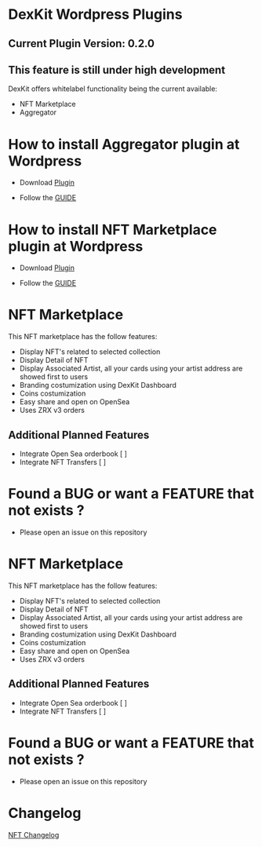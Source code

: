 # DexKit Wordpress Plugins

## Current Plugin Version: 0.2.0 ##

## This feature is still under high development

DexKit offers whitelabel functionality being the current available:

 - NFT Marketplace
 - Aggregator

# How to install Aggregator plugin at Wordpress

- Download [Plugin](dexkit-agg.zip)

- Follow the [GUIDE](INSTALL_AGGREGATOR.md)

# How to install NFT Marketplace plugin at Wordpress

- Download [Plugin](dexkit-nft.zip)

- Follow the [GUIDE](INSTALL_MARKETPLACE_NFT.md)

# NFT Marketplace

This NFT marketplace has the follow features:

- Display NFT's related to selected collection
- Display Detail of NFT
- Display Associated Artist, all your cards using your artist address are showed first to users
- Branding costumization using DexKit Dashboard
- Coins costumization
- Easy share and open on OpenSea
- Uses ZRX v3 orders

## Additional Planned Features

- Integrate Open Sea orderbook [ ]
- Integrate NFT Transfers [ ]





# Found a BUG or want a FEATURE that not exists ?

- Please open an issue on this repository


# NFT Marketplace

This NFT marketplace has the follow features:

- Display NFT's related to selected collection
- Display Detail of NFT
- Display Associated Artist, all your cards using your artist address are showed first to users
- Branding costumization using DexKit Dashboard
- Coins costumization
- Easy share and open on OpenSea
- Uses ZRX v3 orders

## Additional Planned Features

- Integrate Open Sea orderbook [ ]
- Integrate NFT Transfers [ ]





# Found a BUG or want a FEATURE that not exists ?

- Please open an issue on this repository



# Changelog

[NFT Changelog](NFT_CHANGELOG.md)